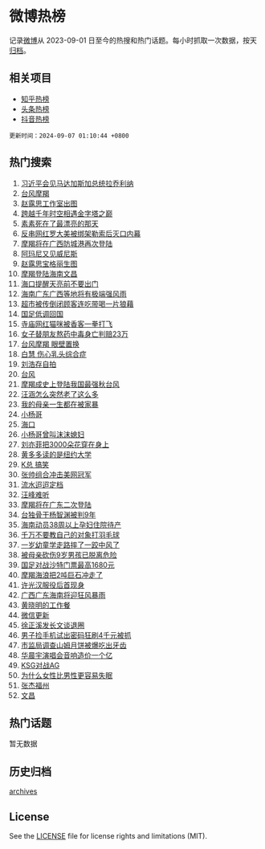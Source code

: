 # 微博热榜

记录[微博](https://www.weibo.com)从 2023-09-01 日至今的热搜和热门话题。每小时抓取一次数据，按天[归档](archives)。

## 相关项目

- [知乎热榜](https://github.com/hotarchive/zhihu)
- [头条热榜](https://github.com/hotarchive/toutiao)
- [抖音热榜](https://github.com/hotarchive/douyin)


`更新时间：2024-09-07 01:10:44 +0800`

## 热门搜索

1. [习近平会见马达加斯加总统拉乔利纳](https://m.weibo.cn/search?containerid=100103type%3D1%26t%3D10%26q%3D%23%E4%B9%A0%E8%BF%91%E5%B9%B3%E4%BC%9A%E8%A7%81%E9%A9%AC%E8%BE%BE%E5%8A%A0%E6%96%AF%E5%8A%A0%E6%80%BB%E7%BB%9F%E6%8B%89%E4%B9%94%E5%88%A9%E7%BA%B3%23&stream_entry_id=51&isnewpage=1&extparam=seat%3D1%26c_type%3D51%26filter_type%3Drealtimehot%26stream_entry_id%3D51%26dgr%3D0%26pos%3D0%26q%3D%2523%25E4%25B9%25A0%25E8%25BF%2591%25E5%25B9%25B3%25E4%25BC%259A%25E8%25A7%2581%25E9%25A9%25AC%25E8%25BE%25BE%25E5%258A%25A0%25E6%2596%25AF%25E5%258A%25A0%25E6%2580%25BB%25E7%25BB%259F%25E6%258B%2589%25E4%25B9%2594%25E5%2588%25A9%25E7%25BA%25B3%2523%26cate%3D10103%26display_time%3D1725642643%26pre_seqid%3D17256426434280219023969)
1. [台风摩羯](https://m.weibo.cn/search?containerid=100103type%3D1%26t%3D10%26q%3D%E5%8F%B0%E9%A3%8E%E6%91%A9%E7%BE%AF&stream_entry_id=31&isnewpage=1&extparam=seat%3D1%26c_type%3D31%26pos%3D0%26dgr%3D0%26cate%3D5001%26realpos%3D1%26band_rank%3D1%26stream_entry_id%3D31%26flag%3D16%26q%3D%25E5%258F%25B0%25E9%25A3%258E%25E6%2591%25A9%25E7%25BE%25AF%26lcate%3D5001%26filter_type%3Drealtimehot%26display_time%3D1725642643%26pre_seqid%3D17256426434280219023969)
1. [赵露思工作室出图](https://m.weibo.cn/search?containerid=100103type%3D1%26t%3D10%26q%3D%E8%B5%B5%E9%9C%B2%E6%80%9D%E5%B7%A5%E4%BD%9C%E5%AE%A4%E5%87%BA%E5%9B%BE&stream_entry_id=31&isnewpage=1&extparam=seat%3D1%26c_type%3D31%26pos%3D1%26dgr%3D0%26cate%3D5001%26realpos%3D2%26band_rank%3D2%26stream_entry_id%3D31%26flag%3D2%26q%3D%25E8%25B5%25B5%25E9%259C%25B2%25E6%2580%259D%25E5%25B7%25A5%25E4%25BD%259C%25E5%25AE%25A4%25E5%2587%25BA%25E5%259B%25BE%26lcate%3D5001%26filter_type%3Drealtimehot%26display_time%3D1725642643%26pre_seqid%3D17256426434280219023969)
1. [跨越千年时空相遇金字塔之巅](https://m.weibo.cn/search?containerid=100103type%3D1%26t%3D10%26q%3D%23%E8%B7%A8%E8%B6%8A%E5%8D%83%E5%B9%B4%E6%97%B6%E7%A9%BA%E7%9B%B8%E9%81%87%E9%87%91%E5%AD%97%E5%A1%94%E4%B9%8B%E5%B7%85%23&stream_entry_id=31&isnewpage=1&extparam=seat%3D1%26c_type%3D31%26pos%3D2%26dgr%3D0%26cate%3D5001%26realpos%3D3%26band_rank%3D3%26stream_entry_id%3D31%26flag%3D0%26q%3D%2523%25E8%25B7%25A8%25E8%25B6%258A%25E5%258D%2583%25E5%25B9%25B4%25E6%2597%25B6%25E7%25A9%25BA%25E7%259B%25B8%25E9%2581%2587%25E9%2587%2591%25E5%25AD%2597%25E5%25A1%2594%25E4%25B9%258B%25E5%25B7%2585%2523%26lcate%3D5001%26filter_type%3Drealtimehot%26display_time%3D1725642643%26pre_seqid%3D17256426434280219023969)
1. [素素死在了最漂亮的那天](https://m.weibo.cn/search?containerid=100103type%3D1%26t%3D10%26q%3D%E7%B4%A0%E7%B4%A0%E6%AD%BB%E5%9C%A8%E4%BA%86%E6%9C%80%E6%BC%82%E4%BA%AE%E7%9A%84%E9%82%A3%E5%A4%A9&stream_entry_id=31&isnewpage=1&extparam=seat%3D1%26c_type%3D31%26pos%3D3%26dgr%3D0%26cate%3D5001%26realpos%3D4%26band_rank%3D4%26stream_entry_id%3D31%26flag%3D2%26q%3D%25E7%25B4%25A0%25E7%25B4%25A0%25E6%25AD%25BB%25E5%259C%25A8%25E4%25BA%2586%25E6%259C%2580%25E6%25BC%2582%25E4%25BA%25AE%25E7%259A%2584%25E9%2582%25A3%25E5%25A4%25A9%26lcate%3D5001%26filter_type%3Drealtimehot%26display_time%3D1725642643%26pre_seqid%3D17256426434280219023969)
1. [反串网红罗大美被绑架勒索后灭口内幕](https://m.weibo.cn/search?containerid=100103type%3D1%26t%3D10%26q%3D%23%E5%8F%8D%E4%B8%B2%E7%BD%91%E7%BA%A2%E7%BD%97%E5%A4%A7%E7%BE%8E%E8%A2%AB%E7%BB%91%E6%9E%B6%E5%8B%92%E7%B4%A2%E5%90%8E%E7%81%AD%E5%8F%A3%E5%86%85%E5%B9%95%23&stream_entry_id=31&isnewpage=1&extparam=seat%3D1%26c_type%3D31%26pos%3D4%26dgr%3D0%26cate%3D5001%26realpos%3D5%26band_rank%3D5%26stream_entry_id%3D31%26flag%3D0%26q%3D%2523%25E5%258F%258D%25E4%25B8%25B2%25E7%25BD%2591%25E7%25BA%25A2%25E7%25BD%2597%25E5%25A4%25A7%25E7%25BE%258E%25E8%25A2%25AB%25E7%25BB%2591%25E6%259E%25B6%25E5%258B%2592%25E7%25B4%25A2%25E5%2590%258E%25E7%2581%25AD%25E5%258F%25A3%25E5%2586%2585%25E5%25B9%2595%2523%26lcate%3D5001%26filter_type%3Drealtimehot%26display_time%3D1725642643%26pre_seqid%3D17256426434280219023969)
1. [摩羯将在广西防城港再次登陆](https://m.weibo.cn/search?containerid=100103type%3D1%26t%3D10%26q%3D%23%E6%91%A9%E7%BE%AF%E5%B0%86%E5%9C%A8%E5%B9%BF%E8%A5%BF%E9%98%B2%E5%9F%8E%E6%B8%AF%E5%86%8D%E6%AC%A1%E7%99%BB%E9%99%86%23&stream_entry_id=31&isnewpage=1&extparam=seat%3D1%26c_type%3D31%26pos%3D5%26dgr%3D0%26cate%3D5001%26realpos%3D6%26band_rank%3D6%26stream_entry_id%3D31%26flag%3D0%26q%3D%2523%25E6%2591%25A9%25E7%25BE%25AF%25E5%25B0%2586%25E5%259C%25A8%25E5%25B9%25BF%25E8%25A5%25BF%25E9%2598%25B2%25E5%259F%258E%25E6%25B8%25AF%25E5%2586%258D%25E6%25AC%25A1%25E7%2599%25BB%25E9%2599%2586%2523%26lcate%3D5001%26filter_type%3Drealtimehot%26display_time%3D1725642643%26pre_seqid%3D17256426434280219023969)
1. [阿玛尼又见威尼斯](https://m.weibo.cn/search?containerid=100103type%3D1%26t%3D10%26q%3D%23%E9%98%BF%E7%8E%9B%E5%B0%BC%E5%8F%88%E8%A7%81%E5%A8%81%E5%B0%BC%E6%96%AF%23&stream_entry_id=31&isnewpage=1&extparam=seat%3D1%26topic_ad%3D1%26c_type%3D31%26stream_entry_id%3D31%26dgr%3D0%26adid%3D253537%26cate%3D5001%26band_rank%3D7%26pos%3D6%26q%3D%2523%25E9%2598%25BF%25E7%258E%259B%25E5%25B0%25BC%25E5%258F%2588%25E8%25A7%2581%25E5%25A8%2581%25E5%25B0%25BC%25E6%2596%25AF%2523%26is_ad_pos%3D1%26lcate%3D5001%26filter_type%3Drealtimehot%26display_time%3D1725642643%26pre_seqid%3D17256426434280219023969)
1. [赵露思宝格丽生图](https://m.weibo.cn/search?containerid=100103type%3D1%26t%3D10%26q%3D%E8%B5%B5%E9%9C%B2%E6%80%9D%E5%AE%9D%E6%A0%BC%E4%B8%BD%E7%94%9F%E5%9B%BE&stream_entry_id=31&isnewpage=1&extparam=seat%3D1%26c_type%3D31%26pos%3D7%26dgr%3D0%26cate%3D5001%26realpos%3D7%26band_rank%3D7%26stream_entry_id%3D31%26flag%3D0%26q%3D%25E8%25B5%25B5%25E9%259C%25B2%25E6%2580%259D%25E5%25AE%259D%25E6%25A0%25BC%25E4%25B8%25BD%25E7%2594%259F%25E5%259B%25BE%26lcate%3D5001%26filter_type%3Drealtimehot%26display_time%3D1725642643%26pre_seqid%3D17256426434280219023969)
1. [摩羯登陆海南文昌](https://m.weibo.cn/search?containerid=100103type%3D1%26t%3D10%26q%3D%23%E6%91%A9%E7%BE%AF%E7%99%BB%E9%99%86%E6%B5%B7%E5%8D%97%E6%96%87%E6%98%8C%23&stream_entry_id=31&isnewpage=1&extparam=seat%3D1%26c_type%3D31%26pos%3D8%26dgr%3D0%26cate%3D5001%26realpos%3D8%26band_rank%3D8%26stream_entry_id%3D31%26flag%3D0%26q%3D%2523%25E6%2591%25A9%25E7%25BE%25AF%25E7%2599%25BB%25E9%2599%2586%25E6%25B5%25B7%25E5%258D%2597%25E6%2596%2587%25E6%2598%258C%2523%26lcate%3D5001%26filter_type%3Drealtimehot%26display_time%3D1725642643%26pre_seqid%3D17256426434280219023969)
1. [海口提醒天亮前不要出门](https://m.weibo.cn/search?containerid=100103type%3D1%26t%3D10%26q%3D%23%E6%B5%B7%E5%8F%A3%E6%8F%90%E9%86%92%E5%A4%A9%E4%BA%AE%E5%89%8D%E4%B8%8D%E8%A6%81%E5%87%BA%E9%97%A8%23&stream_entry_id=31&isnewpage=1&extparam=seat%3D1%26c_type%3D31%26pos%3D9%26dgr%3D0%26cate%3D5001%26realpos%3D9%26band_rank%3D9%26stream_entry_id%3D31%26flag%3D0%26q%3D%2523%25E6%25B5%25B7%25E5%258F%25A3%25E6%258F%2590%25E9%2586%2592%25E5%25A4%25A9%25E4%25BA%25AE%25E5%2589%258D%25E4%25B8%258D%25E8%25A6%2581%25E5%2587%25BA%25E9%2597%25A8%2523%26lcate%3D5001%26filter_type%3Drealtimehot%26display_time%3D1725642643%26pre_seqid%3D17256426434280219023969)
1. [海南广东广西等地将有极端强风雨](https://m.weibo.cn/search?containerid=100103type%3D1%26t%3D10%26q%3D%23%E6%B5%B7%E5%8D%97%E5%B9%BF%E4%B8%9C%E5%B9%BF%E8%A5%BF%E7%AD%89%E5%9C%B0%E5%B0%86%E6%9C%89%E6%9E%81%E7%AB%AF%E5%BC%BA%E9%A3%8E%E9%9B%A8%23&stream_entry_id=31&isnewpage=1&extparam=seat%3D1%26c_type%3D31%26pos%3D10%26dgr%3D0%26cate%3D5001%26realpos%3D10%26band_rank%3D10%26stream_entry_id%3D31%26flag%3D1%26q%3D%2523%25E6%25B5%25B7%25E5%258D%2597%25E5%25B9%25BF%25E4%25B8%259C%25E5%25B9%25BF%25E8%25A5%25BF%25E7%25AD%2589%25E5%259C%25B0%25E5%25B0%2586%25E6%259C%2589%25E6%259E%2581%25E7%25AB%25AF%25E5%25BC%25BA%25E9%25A3%258E%25E9%259B%25A8%2523%26lcate%3D5001%26filter_type%3Drealtimehot%26display_time%3D1725642643%26pre_seqid%3D17256426434280219023969)
1. [超市被传倒闭顾客连吃带喝一片狼藉](https://m.weibo.cn/search?containerid=100103type%3D1%26t%3D10%26q%3D%23%E8%B6%85%E5%B8%82%E8%A2%AB%E4%BC%A0%E5%80%92%E9%97%AD%E9%A1%BE%E5%AE%A2%E8%BF%9E%E5%90%83%E5%B8%A6%E5%96%9D%E4%B8%80%E7%89%87%E7%8B%BC%E8%97%89%23&stream_entry_id=31&isnewpage=1&extparam=seat%3D1%26c_type%3D31%26pos%3D11%26dgr%3D0%26cate%3D5001%26realpos%3D11%26band_rank%3D11%26stream_entry_id%3D31%26flag%3D0%26q%3D%2523%25E8%25B6%2585%25E5%25B8%2582%25E8%25A2%25AB%25E4%25BC%25A0%25E5%2580%2592%25E9%2597%25AD%25E9%25A1%25BE%25E5%25AE%25A2%25E8%25BF%259E%25E5%2590%2583%25E5%25B8%25A6%25E5%2596%259D%25E4%25B8%2580%25E7%2589%2587%25E7%258B%25BC%25E8%2597%2589%2523%26lcate%3D5001%26filter_type%3Drealtimehot%26display_time%3D1725642643%26pre_seqid%3D17256426434280219023969)
1. [国足低调回国](https://m.weibo.cn/search?containerid=100103type%3D1%26t%3D10%26q%3D%23%E5%9B%BD%E8%B6%B3%E4%BD%8E%E8%B0%83%E5%9B%9E%E5%9B%BD%23&stream_entry_id=31&isnewpage=1&extparam=seat%3D1%26c_type%3D31%26pos%3D12%26dgr%3D0%26cate%3D5001%26realpos%3D12%26band_rank%3D12%26stream_entry_id%3D31%26flag%3D0%26q%3D%2523%25E5%259B%25BD%25E8%25B6%25B3%25E4%25BD%258E%25E8%25B0%2583%25E5%259B%259E%25E5%259B%25BD%2523%26lcate%3D5001%26filter_type%3Drealtimehot%26display_time%3D1725642643%26pre_seqid%3D17256426434280219023969)
1. [寺庙网红猫咪被香客一拳打飞](https://m.weibo.cn/search?containerid=100103type%3D1%26t%3D10%26q%3D%23%E5%AF%BA%E5%BA%99%E7%BD%91%E7%BA%A2%E7%8C%AB%E5%92%AA%E8%A2%AB%E9%A6%99%E5%AE%A2%E4%B8%80%E6%8B%B3%E6%89%93%E9%A3%9E%23&stream_entry_id=31&isnewpage=1&extparam=seat%3D1%26c_type%3D31%26pos%3D13%26dgr%3D0%26cate%3D5001%26realpos%3D13%26band_rank%3D13%26stream_entry_id%3D31%26flag%3D0%26q%3D%2523%25E5%25AF%25BA%25E5%25BA%2599%25E7%25BD%2591%25E7%25BA%25A2%25E7%258C%25AB%25E5%2592%25AA%25E8%25A2%25AB%25E9%25A6%2599%25E5%25AE%25A2%25E4%25B8%2580%25E6%258B%25B3%25E6%2589%2593%25E9%25A3%259E%2523%26lcate%3D5001%26filter_type%3Drealtimehot%26display_time%3D1725642643%26pre_seqid%3D17256426434280219023969)
1. [女子替朋友熬药中毒身亡判赔23万](https://m.weibo.cn/search?containerid=100103type%3D1%26t%3D10%26q%3D%23%E5%A5%B3%E5%AD%90%E6%9B%BF%E6%9C%8B%E5%8F%8B%E7%86%AC%E8%8D%AF%E4%B8%AD%E6%AF%92%E8%BA%AB%E4%BA%A1%E5%88%A4%E8%B5%9423%E4%B8%87%23&stream_entry_id=31&isnewpage=1&extparam=seat%3D1%26c_type%3D31%26pos%3D14%26dgr%3D0%26cate%3D5001%26realpos%3D14%26band_rank%3D14%26stream_entry_id%3D31%26flag%3D0%26q%3D%2523%25E5%25A5%25B3%25E5%25AD%2590%25E6%259B%25BF%25E6%259C%258B%25E5%258F%258B%25E7%2586%25AC%25E8%258D%25AF%25E4%25B8%25AD%25E6%25AF%2592%25E8%25BA%25AB%25E4%25BA%25A1%25E5%2588%25A4%25E8%25B5%259423%25E4%25B8%2587%2523%26lcate%3D5001%26filter_type%3Drealtimehot%26display_time%3D1725642643%26pre_seqid%3D17256426434280219023969)
1. [台风摩羯 眼壁置换](https://m.weibo.cn/search?containerid=100103type%3D1%26t%3D10%26q%3D%E5%8F%B0%E9%A3%8E%E6%91%A9%E7%BE%AF+%E7%9C%BC%E5%A3%81%E7%BD%AE%E6%8D%A2&stream_entry_id=31&isnewpage=1&extparam=seat%3D1%26c_type%3D31%26pos%3D15%26dgr%3D0%26cate%3D5001%26realpos%3D15%26band_rank%3D15%26stream_entry_id%3D31%26flag%3D0%26q%3D%25E5%258F%25B0%25E9%25A3%258E%25E6%2591%25A9%25E7%25BE%25AF%2520%25E7%259C%25BC%25E5%25A3%2581%25E7%25BD%25AE%25E6%258D%25A2%26lcate%3D5001%26filter_type%3Drealtimehot%26display_time%3D1725642643%26pre_seqid%3D17256426434280219023969)
1. [白慧 伤心乳头综合症](https://m.weibo.cn/search?containerid=100103type%3D1%26t%3D10%26q%3D%E7%99%BD%E6%85%A7+%E4%BC%A4%E5%BF%83%E4%B9%B3%E5%A4%B4%E7%BB%BC%E5%90%88%E7%97%87&stream_entry_id=31&isnewpage=1&extparam=seat%3D1%26c_type%3D31%26pos%3D16%26dgr%3D0%26cate%3D5001%26realpos%3D16%26band_rank%3D16%26stream_entry_id%3D31%26flag%3D0%26q%3D%25E7%2599%25BD%25E6%2585%25A7%2520%25E4%25BC%25A4%25E5%25BF%2583%25E4%25B9%25B3%25E5%25A4%25B4%25E7%25BB%25BC%25E5%2590%2588%25E7%2597%2587%26lcate%3D5001%26filter_type%3Drealtimehot%26display_time%3D1725642643%26pre_seqid%3D17256426434280219023969)
1. [刘浩存自拍](https://m.weibo.cn/search?containerid=100103type%3D1%26t%3D10%26q%3D%E5%88%98%E6%B5%A9%E5%AD%98%E8%87%AA%E6%8B%8D&stream_entry_id=31&isnewpage=1&extparam=seat%3D1%26c_type%3D31%26pos%3D17%26dgr%3D0%26cate%3D5001%26realpos%3D17%26band_rank%3D17%26stream_entry_id%3D31%26flag%3D0%26q%3D%25E5%2588%2598%25E6%25B5%25A9%25E5%25AD%2598%25E8%2587%25AA%25E6%258B%258D%26lcate%3D5001%26filter_type%3Drealtimehot%26display_time%3D1725642643%26pre_seqid%3D17256426434280219023969)
1. [台风](https://m.weibo.cn/search?containerid=100103type%3D1%26t%3D10%26q%3D%E5%8F%B0%E9%A3%8E&stream_entry_id=31&isnewpage=1&extparam=seat%3D1%26c_type%3D31%26pos%3D18%26dgr%3D0%26cate%3D5001%26realpos%3D18%26band_rank%3D18%26stream_entry_id%3D31%26flag%3D0%26q%3D%25E5%258F%25B0%25E9%25A3%258E%26lcate%3D5001%26filter_type%3Drealtimehot%26display_time%3D1725642643%26pre_seqid%3D17256426434280219023969)
1. [摩羯成史上登陆我国最强秋台风](https://m.weibo.cn/search?containerid=100103type%3D1%26t%3D10%26q%3D%23%E6%91%A9%E7%BE%AF%E6%88%90%E5%8F%B2%E4%B8%8A%E7%99%BB%E9%99%86%E6%88%91%E5%9B%BD%E6%9C%80%E5%BC%BA%E7%A7%8B%E5%8F%B0%E9%A3%8E%23&stream_entry_id=31&isnewpage=1&extparam=seat%3D1%26c_type%3D31%26pos%3D19%26dgr%3D0%26cate%3D5001%26realpos%3D19%26band_rank%3D19%26stream_entry_id%3D31%26flag%3D0%26q%3D%2523%25E6%2591%25A9%25E7%25BE%25AF%25E6%2588%2590%25E5%258F%25B2%25E4%25B8%258A%25E7%2599%25BB%25E9%2599%2586%25E6%2588%2591%25E5%259B%25BD%25E6%259C%2580%25E5%25BC%25BA%25E7%25A7%258B%25E5%258F%25B0%25E9%25A3%258E%2523%26lcate%3D5001%26filter_type%3Drealtimehot%26display_time%3D1725642643%26pre_seqid%3D17256426434280219023969)
1. [汪涵怎么突然老了这么多](https://m.weibo.cn/search?containerid=100103type%3D1%26t%3D10%26q%3D%E6%B1%AA%E6%B6%B5%E6%80%8E%E4%B9%88%E7%AA%81%E7%84%B6%E8%80%81%E4%BA%86%E8%BF%99%E4%B9%88%E5%A4%9A&stream_entry_id=31&isnewpage=1&extparam=seat%3D1%26c_type%3D31%26pos%3D20%26dgr%3D0%26cate%3D5001%26realpos%3D20%26band_rank%3D20%26stream_entry_id%3D31%26flag%3D2%26q%3D%25E6%25B1%25AA%25E6%25B6%25B5%25E6%2580%258E%25E4%25B9%2588%25E7%25AA%2581%25E7%2584%25B6%25E8%2580%2581%25E4%25BA%2586%25E8%25BF%2599%25E4%25B9%2588%25E5%25A4%259A%26lcate%3D5001%26filter_type%3Drealtimehot%26display_time%3D1725642643%26pre_seqid%3D17256426434280219023969)
1. [我的母亲一生都在被家暴](https://m.weibo.cn/search?containerid=100103type%3D1%26t%3D10%26q%3D%23%E6%88%91%E7%9A%84%E6%AF%8D%E4%BA%B2%E4%B8%80%E7%94%9F%E9%83%BD%E5%9C%A8%E8%A2%AB%E5%AE%B6%E6%9A%B4%23&stream_entry_id=31&isnewpage=1&extparam=seat%3D1%26c_type%3D31%26pos%3D21%26dgr%3D0%26cate%3D5001%26realpos%3D21%26band_rank%3D21%26stream_entry_id%3D31%26flag%3D1%26q%3D%2523%25E6%2588%2591%25E7%259A%2584%25E6%25AF%258D%25E4%25BA%25B2%25E4%25B8%2580%25E7%2594%259F%25E9%2583%25BD%25E5%259C%25A8%25E8%25A2%25AB%25E5%25AE%25B6%25E6%259A%25B4%2523%26lcate%3D5001%26filter_type%3Drealtimehot%26display_time%3D1725642643%26pre_seqid%3D17256426434280219023969)
1. [小杨哥](https://m.weibo.cn/search?containerid=100103type%3D1%26t%3D10%26q%3D%E5%B0%8F%E6%9D%A8%E5%93%A5&stream_entry_id=31&isnewpage=1&extparam=seat%3D1%26c_type%3D31%26pos%3D22%26dgr%3D0%26cate%3D5001%26realpos%3D22%26band_rank%3D22%26stream_entry_id%3D31%26flag%3D2%26q%3D%25E5%25B0%258F%25E6%259D%25A8%25E5%2593%25A5%26lcate%3D5001%26filter_type%3Drealtimehot%26display_time%3D1725642643%26pre_seqid%3D17256426434280219023969)
1. [海口](https://m.weibo.cn/search?containerid=100103type%3D1%26t%3D10%26q%3D%E6%B5%B7%E5%8F%A3&stream_entry_id=31&isnewpage=1&extparam=seat%3D1%26c_type%3D31%26pos%3D23%26dgr%3D0%26cate%3D5001%26realpos%3D23%26band_rank%3D23%26stream_entry_id%3D31%26flag%3D0%26q%3D%25E6%25B5%25B7%25E5%258F%25A3%26lcate%3D5001%26filter_type%3Drealtimehot%26display_time%3D1725642643%26pre_seqid%3D17256426434280219023969)
1. [小杨哥曾叫沫沫媳妇](https://m.weibo.cn/search?containerid=100103type%3D1%26t%3D10%26q%3D%23%E5%B0%8F%E6%9D%A8%E5%93%A5%E6%9B%BE%E5%8F%AB%E6%B2%AB%E6%B2%AB%E5%AA%B3%E5%A6%87%23&stream_entry_id=31&isnewpage=1&extparam=seat%3D1%26c_type%3D31%26pos%3D24%26dgr%3D0%26cate%3D5001%26realpos%3D24%26band_rank%3D24%26stream_entry_id%3D31%26flag%3D2%26q%3D%2523%25E5%25B0%258F%25E6%259D%25A8%25E5%2593%25A5%25E6%259B%25BE%25E5%258F%25AB%25E6%25B2%25AB%25E6%25B2%25AB%25E5%25AA%25B3%25E5%25A6%2587%2523%26lcate%3D5001%26filter_type%3Drealtimehot%26display_time%3D1725642643%26pre_seqid%3D17256426434280219023969)
1. [刘亦菲把3000朵花穿在身上](https://m.weibo.cn/search?containerid=100103type%3D1%26t%3D10%26q%3D%23%E5%88%98%E4%BA%A6%E8%8F%B2%E6%8A%8A3000%E6%9C%B5%E8%8A%B1%E7%A9%BF%E5%9C%A8%E8%BA%AB%E4%B8%8A%23&stream_entry_id=31&isnewpage=1&extparam=seat%3D1%26c_type%3D31%26pos%3D25%26dgr%3D0%26cate%3D5001%26realpos%3D25%26band_rank%3D25%26stream_entry_id%3D31%26flag%3D0%26q%3D%2523%25E5%2588%2598%25E4%25BA%25A6%25E8%258F%25B2%25E6%258A%258A3000%25E6%259C%25B5%25E8%258A%25B1%25E7%25A9%25BF%25E5%259C%25A8%25E8%25BA%25AB%25E4%25B8%258A%2523%26lcate%3D5001%26filter_type%3Drealtimehot%26display_time%3D1725642643%26pre_seqid%3D17256426434280219023969)
1. [黄多多读的是纽约大学](https://m.weibo.cn/search?containerid=100103type%3D1%26t%3D10%26q%3D%23%E9%BB%84%E5%A4%9A%E5%A4%9A%E8%AF%BB%E7%9A%84%E6%98%AF%E7%BA%BD%E7%BA%A6%E5%A4%A7%E5%AD%A6%23&stream_entry_id=31&isnewpage=1&extparam=seat%3D1%26c_type%3D31%26pos%3D26%26dgr%3D0%26cate%3D5001%26realpos%3D26%26band_rank%3D26%26stream_entry_id%3D31%26flag%3D0%26q%3D%2523%25E9%25BB%2584%25E5%25A4%259A%25E5%25A4%259A%25E8%25AF%25BB%25E7%259A%2584%25E6%2598%25AF%25E7%25BA%25BD%25E7%25BA%25A6%25E5%25A4%25A7%25E5%25AD%25A6%2523%26lcate%3D5001%26filter_type%3Drealtimehot%26display_time%3D1725642643%26pre_seqid%3D17256426434280219023969)
1. [K总 搞笑](https://m.weibo.cn/search?containerid=100103type%3D1%26t%3D10%26q%3DK%E6%80%BB+%E6%90%9E%E7%AC%91&stream_entry_id=31&isnewpage=1&extparam=seat%3D1%26c_type%3D31%26pos%3D27%26dgr%3D0%26cate%3D5001%26realpos%3D27%26band_rank%3D27%26stream_entry_id%3D31%26flag%3D0%26q%3DK%25E6%2580%25BB%2520%25E6%2590%259E%25E7%25AC%2591%26lcate%3D5001%26filter_type%3Drealtimehot%26display_time%3D1725642643%26pre_seqid%3D17256426434280219023969)
1. [张帅组合冲击美网冠军](https://m.weibo.cn/search?containerid=100103type%3D1%26t%3D10%26q%3D%23%E5%BC%A0%E5%B8%85%E7%BB%84%E5%90%88%E5%86%B2%E5%87%BB%E7%BE%8E%E7%BD%91%E5%86%A0%E5%86%9B%23&stream_entry_id=31&isnewpage=1&extparam=seat%3D1%26c_type%3D31%26pos%3D28%26dgr%3D0%26cate%3D5001%26realpos%3D28%26band_rank%3D28%26stream_entry_id%3D31%26flag%3D1%26q%3D%2523%25E5%25BC%25A0%25E5%25B8%2585%25E7%25BB%2584%25E5%2590%2588%25E5%2586%25B2%25E5%2587%25BB%25E7%25BE%258E%25E7%25BD%2591%25E5%2586%25A0%25E5%2586%259B%2523%26lcate%3D5001%26filter_type%3Drealtimehot%26display_time%3D1725642643%26pre_seqid%3D17256426434280219023969)
1. [流水迢迢定档](https://m.weibo.cn/search?containerid=100103type%3D1%26t%3D10%26q%3D%23%E6%B5%81%E6%B0%B4%E8%BF%A2%E8%BF%A2%E5%AE%9A%E6%A1%A3%23&stream_entry_id=31&isnewpage=1&extparam=seat%3D1%26c_type%3D31%26pos%3D29%26dgr%3D0%26cate%3D5001%26realpos%3D29%26band_rank%3D29%26stream_entry_id%3D31%26flag%3D1%26q%3D%2523%25E6%25B5%2581%25E6%25B0%25B4%25E8%25BF%25A2%25E8%25BF%25A2%25E5%25AE%259A%25E6%25A1%25A3%2523%26lcate%3D5001%26filter_type%3Drealtimehot%26display_time%3D1725642643%26pre_seqid%3D17256426434280219023969)
1. [汪峰难听](https://m.weibo.cn/search?containerid=100103type%3D1%26t%3D10%26q%3D%E6%B1%AA%E5%B3%B0%E9%9A%BE%E5%90%AC&stream_entry_id=31&isnewpage=1&extparam=seat%3D1%26c_type%3D31%26pos%3D30%26dgr%3D0%26cate%3D5001%26realpos%3D30%26band_rank%3D30%26stream_entry_id%3D31%26flag%3D0%26q%3D%25E6%25B1%25AA%25E5%25B3%25B0%25E9%259A%25BE%25E5%2590%25AC%26lcate%3D5001%26filter_type%3Drealtimehot%26display_time%3D1725642643%26pre_seqid%3D17256426434280219023969)
1. [摩羯将在广东二次登陆](https://m.weibo.cn/search?containerid=100103type%3D1%26t%3D10%26q%3D%23%E6%91%A9%E7%BE%AF%E5%B0%86%E5%9C%A8%E5%B9%BF%E4%B8%9C%E4%BA%8C%E6%AC%A1%E7%99%BB%E9%99%86%23&stream_entry_id=31&isnewpage=1&extparam=seat%3D1%26c_type%3D31%26pos%3D31%26dgr%3D0%26cate%3D5001%26realpos%3D31%26band_rank%3D31%26stream_entry_id%3D31%26flag%3D0%26q%3D%2523%25E6%2591%25A9%25E7%25BE%25AF%25E5%25B0%2586%25E5%259C%25A8%25E5%25B9%25BF%25E4%25B8%259C%25E4%25BA%258C%25E6%25AC%25A1%25E7%2599%25BB%25E9%2599%2586%2523%26lcate%3D5001%26filter_type%3Drealtimehot%26display_time%3D1725642643%26pre_seqid%3D17256426434280219023969)
1. [台独骨干杨智渊被判9年](https://m.weibo.cn/search?containerid=100103type%3D1%26t%3D10%26q%3D%23%E5%8F%B0%E7%8B%AC%E9%AA%A8%E5%B9%B2%E6%9D%A8%E6%99%BA%E6%B8%8A%E8%A2%AB%E5%88%A49%E5%B9%B4%23&stream_entry_id=31&isnewpage=1&extparam=seat%3D1%26c_type%3D31%26pos%3D32%26dgr%3D0%26cate%3D5001%26realpos%3D32%26band_rank%3D32%26stream_entry_id%3D31%26flag%3D0%26q%3D%2523%25E5%258F%25B0%25E7%258B%25AC%25E9%25AA%25A8%25E5%25B9%25B2%25E6%259D%25A8%25E6%2599%25BA%25E6%25B8%258A%25E8%25A2%25AB%25E5%2588%25A49%25E5%25B9%25B4%2523%26lcate%3D5001%26filter_type%3Drealtimehot%26display_time%3D1725642643%26pre_seqid%3D17256426434280219023969)
1. [海南动员38周以上孕妇住院待产](https://m.weibo.cn/search?containerid=100103type%3D1%26t%3D10%26q%3D%23%E6%B5%B7%E5%8D%97%E5%8A%A8%E5%91%9838%E5%91%A8%E4%BB%A5%E4%B8%8A%E5%AD%95%E5%A6%87%E4%BD%8F%E9%99%A2%E5%BE%85%E4%BA%A7%23&stream_entry_id=31&isnewpage=1&extparam=seat%3D1%26c_type%3D31%26pos%3D33%26dgr%3D0%26cate%3D5001%26realpos%3D33%26band_rank%3D33%26stream_entry_id%3D31%26flag%3D0%26q%3D%2523%25E6%25B5%25B7%25E5%258D%2597%25E5%258A%25A8%25E5%2591%259838%25E5%2591%25A8%25E4%25BB%25A5%25E4%25B8%258A%25E5%25AD%2595%25E5%25A6%2587%25E4%25BD%258F%25E9%2599%25A2%25E5%25BE%2585%25E4%25BA%25A7%2523%26lcate%3D5001%26filter_type%3Drealtimehot%26display_time%3D1725642643%26pre_seqid%3D17256426434280219023969)
1. [千万不要教自己的对象打羽毛球](https://m.weibo.cn/search?containerid=100103type%3D1%26t%3D10%26q%3D%23%E5%8D%83%E4%B8%87%E4%B8%8D%E8%A6%81%E6%95%99%E8%87%AA%E5%B7%B1%E7%9A%84%E5%AF%B9%E8%B1%A1%E6%89%93%E7%BE%BD%E6%AF%9B%E7%90%83%23&stream_entry_id=31&isnewpage=1&extparam=seat%3D1%26c_type%3D31%26pos%3D34%26dgr%3D0%26cate%3D5001%26realpos%3D34%26band_rank%3D34%26stream_entry_id%3D31%26flag%3D1%26q%3D%2523%25E5%258D%2583%25E4%25B8%2587%25E4%25B8%258D%25E8%25A6%2581%25E6%2595%2599%25E8%2587%25AA%25E5%25B7%25B1%25E7%259A%2584%25E5%25AF%25B9%25E8%25B1%25A1%25E6%2589%2593%25E7%25BE%25BD%25E6%25AF%259B%25E7%2590%2583%2523%26lcate%3D5001%26filter_type%3Drealtimehot%26display_time%3D1725642643%26pre_seqid%3D17256426434280219023969)
1. [一岁幼童学走路摔了一跤中风了](https://m.weibo.cn/search?containerid=100103type%3D1%26t%3D10%26q%3D%23%E4%B8%80%E5%B2%81%E5%B9%BC%E7%AB%A5%E5%AD%A6%E8%B5%B0%E8%B7%AF%E6%91%94%E4%BA%86%E4%B8%80%E8%B7%A4%E4%B8%AD%E9%A3%8E%E4%BA%86%23&stream_entry_id=31&isnewpage=1&extparam=seat%3D1%26c_type%3D31%26pos%3D35%26dgr%3D0%26cate%3D5001%26realpos%3D35%26band_rank%3D35%26stream_entry_id%3D31%26flag%3D0%26q%3D%2523%25E4%25B8%2580%25E5%25B2%2581%25E5%25B9%25BC%25E7%25AB%25A5%25E5%25AD%25A6%25E8%25B5%25B0%25E8%25B7%25AF%25E6%2591%2594%25E4%25BA%2586%25E4%25B8%2580%25E8%25B7%25A4%25E4%25B8%25AD%25E9%25A3%258E%25E4%25BA%2586%2523%26lcate%3D5001%26filter_type%3Drealtimehot%26display_time%3D1725642643%26pre_seqid%3D17256426434280219023969)
1. [被母亲砍伤9岁男孩已脱离危险](https://m.weibo.cn/search?containerid=100103type%3D1%26t%3D10%26q%3D%23%E8%A2%AB%E6%AF%8D%E4%BA%B2%E7%A0%8D%E4%BC%A49%E5%B2%81%E7%94%B7%E5%AD%A9%E5%B7%B2%E8%84%B1%E7%A6%BB%E5%8D%B1%E9%99%A9%23&stream_entry_id=31&isnewpage=1&extparam=seat%3D1%26c_type%3D31%26pos%3D36%26dgr%3D0%26cate%3D5001%26realpos%3D36%26band_rank%3D36%26stream_entry_id%3D31%26flag%3D0%26q%3D%2523%25E8%25A2%25AB%25E6%25AF%258D%25E4%25BA%25B2%25E7%25A0%258D%25E4%25BC%25A49%25E5%25B2%2581%25E7%2594%25B7%25E5%25AD%25A9%25E5%25B7%25B2%25E8%2584%25B1%25E7%25A6%25BB%25E5%258D%25B1%25E9%2599%25A9%2523%26lcate%3D5001%26filter_type%3Drealtimehot%26display_time%3D1725642643%26pre_seqid%3D17256426434280219023969)
1. [国足对战沙特门票最高1680元](https://m.weibo.cn/search?containerid=100103type%3D1%26t%3D10%26q%3D%23%E5%9B%BD%E8%B6%B3%E5%AF%B9%E6%88%98%E6%B2%99%E7%89%B9%E9%97%A8%E7%A5%A8%E6%9C%80%E9%AB%981680%E5%85%83%23&stream_entry_id=31&isnewpage=1&extparam=seat%3D1%26c_type%3D31%26pos%3D37%26dgr%3D0%26cate%3D5001%26realpos%3D37%26band_rank%3D37%26stream_entry_id%3D31%26flag%3D0%26q%3D%2523%25E5%259B%25BD%25E8%25B6%25B3%25E5%25AF%25B9%25E6%2588%2598%25E6%25B2%2599%25E7%2589%25B9%25E9%2597%25A8%25E7%25A5%25A8%25E6%259C%2580%25E9%25AB%25981680%25E5%2585%2583%2523%26lcate%3D5001%26filter_type%3Drealtimehot%26display_time%3D1725642643%26pre_seqid%3D17256426434280219023969)
1. [摩羯海浪把2吨巨石冲走了](https://m.weibo.cn/search?containerid=100103type%3D1%26t%3D10%26q%3D%23%E6%91%A9%E7%BE%AF%E6%B5%B7%E6%B5%AA%E6%8A%8A2%E5%90%A8%E5%B7%A8%E7%9F%B3%E5%86%B2%E8%B5%B0%E4%BA%86%23&stream_entry_id=31&isnewpage=1&extparam=seat%3D1%26c_type%3D31%26pos%3D38%26dgr%3D0%26cate%3D5001%26realpos%3D38%26band_rank%3D38%26stream_entry_id%3D31%26flag%3D0%26q%3D%2523%25E6%2591%25A9%25E7%25BE%25AF%25E6%25B5%25B7%25E6%25B5%25AA%25E6%258A%258A2%25E5%2590%25A8%25E5%25B7%25A8%25E7%259F%25B3%25E5%2586%25B2%25E8%25B5%25B0%25E4%25BA%2586%2523%26lcate%3D5001%26filter_type%3Drealtimehot%26display_time%3D1725642643%26pre_seqid%3D17256426434280219023969)
1. [许光汉服役后首现身](https://m.weibo.cn/search?containerid=100103type%3D1%26t%3D10%26q%3D%23%E8%AE%B8%E5%85%89%E6%B1%89%E6%9C%8D%E5%BD%B9%E5%90%8E%E9%A6%96%E7%8E%B0%E8%BA%AB%23&stream_entry_id=31&isnewpage=1&extparam=seat%3D1%26c_type%3D31%26pos%3D39%26dgr%3D0%26cate%3D5001%26realpos%3D39%26band_rank%3D39%26stream_entry_id%3D31%26flag%3D1%26q%3D%2523%25E8%25AE%25B8%25E5%2585%2589%25E6%25B1%2589%25E6%259C%258D%25E5%25BD%25B9%25E5%2590%258E%25E9%25A6%2596%25E7%258E%25B0%25E8%25BA%25AB%2523%26lcate%3D5001%26filter_type%3Drealtimehot%26display_time%3D1725642643%26pre_seqid%3D17256426434280219023969)
1. [广西广东海南将迎狂风暴雨](https://m.weibo.cn/search?containerid=100103type%3D1%26t%3D10%26q%3D%23%E5%B9%BF%E8%A5%BF%E5%B9%BF%E4%B8%9C%E6%B5%B7%E5%8D%97%E5%B0%86%E8%BF%8E%E7%8B%82%E9%A3%8E%E6%9A%B4%E9%9B%A8%23&stream_entry_id=31&isnewpage=1&extparam=seat%3D1%26c_type%3D31%26pos%3D40%26dgr%3D0%26cate%3D5001%26realpos%3D40%26band_rank%3D40%26stream_entry_id%3D31%26flag%3D1%26q%3D%2523%25E5%25B9%25BF%25E8%25A5%25BF%25E5%25B9%25BF%25E4%25B8%259C%25E6%25B5%25B7%25E5%258D%2597%25E5%25B0%2586%25E8%25BF%258E%25E7%258B%2582%25E9%25A3%258E%25E6%259A%25B4%25E9%259B%25A8%2523%26lcate%3D5001%26filter_type%3Drealtimehot%26display_time%3D1725642643%26pre_seqid%3D17256426434280219023969)
1. [黄晓明的工作餐](https://m.weibo.cn/search?containerid=100103type%3D1%26t%3D10%26q%3D%23%E9%BB%84%E6%99%93%E6%98%8E%E7%9A%84%E5%B7%A5%E4%BD%9C%E9%A4%90%23&stream_entry_id=31&isnewpage=1&extparam=seat%3D1%26c_type%3D31%26pos%3D41%26dgr%3D0%26cate%3D5001%26realpos%3D41%26band_rank%3D41%26stream_entry_id%3D31%26flag%3D1%26q%3D%2523%25E9%25BB%2584%25E6%2599%2593%25E6%2598%258E%25E7%259A%2584%25E5%25B7%25A5%25E4%25BD%259C%25E9%25A4%2590%2523%26lcate%3D5001%26filter_type%3Drealtimehot%26display_time%3D1725642643%26pre_seqid%3D17256426434280219023969)
1. [微信更新](https://m.weibo.cn/search?containerid=100103type%3D1%26t%3D10%26q%3D%E5%BE%AE%E4%BF%A1%E6%9B%B4%E6%96%B0&stream_entry_id=31&isnewpage=1&extparam=seat%3D1%26c_type%3D31%26pos%3D42%26dgr%3D0%26cate%3D5001%26realpos%3D42%26band_rank%3D42%26stream_entry_id%3D31%26flag%3D0%26q%3D%25E5%25BE%25AE%25E4%25BF%25A1%25E6%259B%25B4%25E6%2596%25B0%26lcate%3D5001%26filter_type%3Drealtimehot%26display_time%3D1725642643%26pre_seqid%3D17256426434280219023969)
1. [徐正溪发长文谈退圈](https://m.weibo.cn/search?containerid=100103type%3D1%26t%3D10%26q%3D%E5%BE%90%E6%AD%A3%E6%BA%AA%E5%8F%91%E9%95%BF%E6%96%87%E8%B0%88%E9%80%80%E5%9C%88&stream_entry_id=31&isnewpage=1&extparam=seat%3D1%26c_type%3D31%26pos%3D43%26dgr%3D0%26cate%3D5001%26realpos%3D43%26band_rank%3D43%26stream_entry_id%3D31%26flag%3D0%26q%3D%25E5%25BE%2590%25E6%25AD%25A3%25E6%25BA%25AA%25E5%258F%2591%25E9%2595%25BF%25E6%2596%2587%25E8%25B0%2588%25E9%2580%2580%25E5%259C%2588%26lcate%3D5001%26filter_type%3Drealtimehot%26display_time%3D1725642643%26pre_seqid%3D17256426434280219023969)
1. [男子捡手机试出密码狂刷4千元被抓](https://m.weibo.cn/search?containerid=100103type%3D1%26t%3D10%26q%3D%23%E7%94%B7%E5%AD%90%E6%8D%A1%E6%89%8B%E6%9C%BA%E8%AF%95%E5%87%BA%E5%AF%86%E7%A0%81%E7%8B%82%E5%88%B74%E5%8D%83%E5%85%83%E8%A2%AB%E6%8A%93%23&stream_entry_id=31&isnewpage=1&extparam=seat%3D1%26c_type%3D31%26pos%3D44%26dgr%3D0%26cate%3D5001%26realpos%3D44%26band_rank%3D44%26stream_entry_id%3D31%26flag%3D0%26q%3D%2523%25E7%2594%25B7%25E5%25AD%2590%25E6%258D%25A1%25E6%2589%258B%25E6%259C%25BA%25E8%25AF%2595%25E5%2587%25BA%25E5%25AF%2586%25E7%25A0%2581%25E7%258B%2582%25E5%2588%25B74%25E5%258D%2583%25E5%2585%2583%25E8%25A2%25AB%25E6%258A%2593%2523%26lcate%3D5001%26filter_type%3Drealtimehot%26display_time%3D1725642643%26pre_seqid%3D17256426434280219023969)
1. [市监局调查山姆月饼被爆吃出牙齿](https://m.weibo.cn/search?containerid=100103type%3D1%26t%3D10%26q%3D%23%E5%B8%82%E7%9B%91%E5%B1%80%E8%B0%83%E6%9F%A5%E5%B1%B1%E5%A7%86%E6%9C%88%E9%A5%BC%E8%A2%AB%E7%88%86%E5%90%83%E5%87%BA%E7%89%99%E9%BD%BF%23&stream_entry_id=31&isnewpage=1&extparam=seat%3D1%26c_type%3D31%26pos%3D45%26dgr%3D0%26cate%3D5001%26realpos%3D45%26band_rank%3D45%26stream_entry_id%3D31%26flag%3D0%26q%3D%2523%25E5%25B8%2582%25E7%259B%2591%25E5%25B1%2580%25E8%25B0%2583%25E6%259F%25A5%25E5%25B1%25B1%25E5%25A7%2586%25E6%259C%2588%25E9%25A5%25BC%25E8%25A2%25AB%25E7%2588%2586%25E5%2590%2583%25E5%2587%25BA%25E7%2589%2599%25E9%25BD%25BF%2523%26lcate%3D5001%26filter_type%3Drealtimehot%26display_time%3D1725642643%26pre_seqid%3D17256426434280219023969)
1. [华晨宇演唱会音响造价一个亿](https://m.weibo.cn/search?containerid=100103type%3D1%26t%3D10%26q%3D%23%E5%8D%8E%E6%99%A8%E5%AE%87%E6%BC%94%E5%94%B1%E4%BC%9A%E9%9F%B3%E5%93%8D%E9%80%A0%E4%BB%B7%E4%B8%80%E4%B8%AA%E4%BA%BF%23&stream_entry_id=31&isnewpage=1&extparam=seat%3D1%26c_type%3D31%26pos%3D46%26dgr%3D0%26cate%3D5001%26realpos%3D46%26band_rank%3D46%26stream_entry_id%3D31%26flag%3D0%26q%3D%2523%25E5%258D%258E%25E6%2599%25A8%25E5%25AE%2587%25E6%25BC%2594%25E5%2594%25B1%25E4%25BC%259A%25E9%259F%25B3%25E5%2593%258D%25E9%2580%25A0%25E4%25BB%25B7%25E4%25B8%2580%25E4%25B8%25AA%25E4%25BA%25BF%2523%26lcate%3D5001%26filter_type%3Drealtimehot%26display_time%3D1725642643%26pre_seqid%3D17256426434280219023969)
1. [KSG对战AG](https://m.weibo.cn/search?containerid=100103type%3D1%26t%3D10%26q%3D%23KSG%E5%AF%B9%E6%88%98AG%23&stream_entry_id=31&isnewpage=1&extparam=seat%3D1%26c_type%3D31%26pos%3D47%26dgr%3D0%26cate%3D5001%26realpos%3D47%26band_rank%3D47%26stream_entry_id%3D31%26flag%3D0%26q%3D%2523KSG%25E5%25AF%25B9%25E6%2588%2598AG%2523%26lcate%3D5001%26filter_type%3Drealtimehot%26display_time%3D1725642643%26pre_seqid%3D17256426434280219023969)
1. [为什么女性比男性更容易失眠](https://m.weibo.cn/search?containerid=100103type%3D1%26t%3D10%26q%3D%23%E4%B8%BA%E4%BB%80%E4%B9%88%E5%A5%B3%E6%80%A7%E6%AF%94%E7%94%B7%E6%80%A7%E6%9B%B4%E5%AE%B9%E6%98%93%E5%A4%B1%E7%9C%A0%23&stream_entry_id=31&isnewpage=1&extparam=seat%3D1%26c_type%3D31%26pos%3D48%26dgr%3D0%26cate%3D5001%26realpos%3D48%26band_rank%3D48%26stream_entry_id%3D31%26flag%3D1%26q%3D%2523%25E4%25B8%25BA%25E4%25BB%2580%25E4%25B9%2588%25E5%25A5%25B3%25E6%2580%25A7%25E6%25AF%2594%25E7%2594%25B7%25E6%2580%25A7%25E6%259B%25B4%25E5%25AE%25B9%25E6%2598%2593%25E5%25A4%25B1%25E7%259C%25A0%2523%26lcate%3D5001%26filter_type%3Drealtimehot%26display_time%3D1725642643%26pre_seqid%3D17256426434280219023969)
1. [张杰福州](https://m.weibo.cn/search?containerid=100103type%3D1%26t%3D10%26q%3D%E5%BC%A0%E6%9D%B0%E7%A6%8F%E5%B7%9E&stream_entry_id=31&isnewpage=1&extparam=seat%3D1%26c_type%3D31%26pos%3D49%26dgr%3D0%26cate%3D5001%26realpos%3D49%26band_rank%3D49%26stream_entry_id%3D31%26flag%3D0%26q%3D%25E5%25BC%25A0%25E6%259D%25B0%25E7%25A6%258F%25E5%25B7%259E%26lcate%3D5001%26filter_type%3Drealtimehot%26display_time%3D1725642643%26pre_seqid%3D17256426434280219023969)
1. [文昌](https://m.weibo.cn/search?containerid=100103type%3D1%26t%3D10%26q%3D%E6%96%87%E6%98%8C&stream_entry_id=31&isnewpage=1&extparam=seat%3D1%26c_type%3D31%26pos%3D50%26dgr%3D0%26cate%3D5001%26realpos%3D50%26band_rank%3D50%26stream_entry_id%3D31%26flag%3D0%26q%3D%25E6%2596%2587%25E6%2598%258C%26lcate%3D5001%26filter_type%3Drealtimehot%26display_time%3D1725642643%26pre_seqid%3D17256426434280219023969)

## 热门话题

暂无数据

## 历史归档

[archives](archives)

## License

See the [LICENSE](LICENSE) file for license rights and limitations (MIT).

